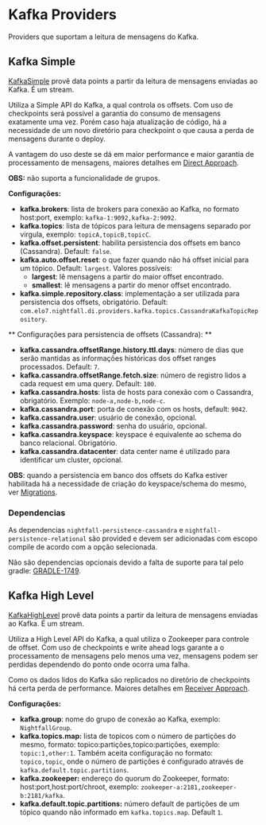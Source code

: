 # Kafka Providers

Providers que suportam a leitura de mensagens do Kafka.

## Kafka Simple

[KafkaSimple](src/main/java/com/elo7/nightfall/di/providers/kafka/KafkaSimple.java) provê data points a partir da leitura de mensagens enviadas ao Kafka. É um stream.

Utiliza a Simple API do Kafka, a qual controla os offsets. Com uso de checkpoints será possível a garantia do consumo de mensagens exatamente uma vez. Porém caso haja atualização de código, há a necessidade de um novo diretório para checkpoint o que causa a perda de mensagens durante o deploy.

A vantagem do uso deste se dá em maior performance e maior garantia de processamento de mensagens, maiores detalhes em [Direct Approach](http://spark.apache.org/docs/latest/streaming-kafka-integration.html#approach-2-direct-approach-no-receivers).

**OBS:** não suporta a funcionalidade de grupos.

**Configurações:**

* **kafka.brokers**: lista de brokers para conexão ao Kafka, no formato host:port, exemplo: ``kafka-1:9092,kafka-2:9092``.
* **kafka.topics**: lista de tópicos para leitura de mensagens separado por virgula, exemplo: ``topicA,topicB,topicC``.
* **kafka.offset.persistent**: habilita persistencia dos offsets em banco (Cassandra). Default: ``false``.
* **kafka.auto.offset.reset**: o que fazer quando não há offset inicial para um tópico. Default: ``largest``. Valores possíveis:
  * **largest**: lê mensagens a partir do maior offset encontrado.
  * **smallest**: lê mensagens a partir do menor offset encontrado.
* **kafka.simple.repository.class**: implementação a ser utilizada para persistencia dos offsets, obrigatório. Default: ``com.elo7.nightfall.di.providers.kafka.topics.CassandraKafkaTopicRepository``.

** Configurações para persistencia de offsets (Cassandra): **

* **kafka.cassandra.offsetRange.history.ttl.days**: número de dias que serão mantidas as informações históricas dos offset ranges processados. Default: ``7``.
* **kafka.cassandra.offsetRange.fetch.size**: número de registro lidos a cada request em uma query. Default: ``100``.
* **kafka.cassandra.hosts**: lista de hosts para conexão com o Cassandra, obrigatório. Exemplo: ``node-a,node-b,node-c``.
* **kafka.cassandra.port**: porta de conexão com os hosts, default: ``9042``.
* **kafka.cassandra.user**: usuário de conexão, opcional.
* **kafka.cassandra.password**: senha do usuário, opcional.
* **kafka.cassandra.keyspace**: keyspace é equivalente ao schema do banco relacional. Obrigatório.
* **kafka.cassandra.datacenter**: data center name é utilizado para identificar um cluster, opcional.

**OBS**: quando a persistencia em banco dos offsets do Kafka estiver habilitada há a necessidade de criação do keyspace/schema do mesmo, ver [Migrations](../migrations/README.md).

### Dependencias

As dependencias ``nightfall-persistence-cassandra`` e ``nightfall-persistence-relational`` são provided e devem ser adicionadas com escopo compile de acordo com a opção selecionada.

Não são dependencias opcionais devido a falta de suporte para tal pelo gradle: [GRADLE-1749](https://issues.gradle.org/browse/GRADLE-1749).

## Kafka High Level

[KafkaHighLevel](src/main/java/com/elo7/nightfall/di/providers/kafka/KafkaHighLevel.java) provê data points a partir da leitura de mensagens enviadas ao Kafka. É um stream.

Utiliza a High Level API do Kafka, a qual utiliza o Zookeeper para controle de offset. Com uso de checkpoints e write ahead logs garante a o processamento de mensagens pelo menos uma vez, mensagens podem ser perdidas dependendo do ponto onde ocorra uma falha.

Como os dados lidos do Kafka são replicados no diretório de checkpoints há certa perda de performance. Maiores detalhes em [Receiver Approach](http://spark.apache.org/docs/latest/streaming-kafka-integration.html#approach-1-receiver-based-approach).

**Configurações:**

* **kafka.group**: nome do grupo de conexão ao Kafka, exemplo: ``NightfallGroup``.
* **kafka.topics.map:** lista de topicos com o número de partições do mesmo, formato: topico:partições,topico:partições, exemplo: ``topic:1,other:1``. Também aceita configuração no formato: ``topico,topic``, onde o número de partições é configurado através de ``kafka.default.topic.partitions``.
* **kafka.zookeeper:** endereço do quorum do Zookeeper, formato: host:port,host:port/chroot, exemplo: ``zookeeper-a:2181,zookeeper-b:2181/kafka``.
* **kafka.default.topic.partitions:** número default de partições de um tópico quando não informado em ``kafka.topics.map``. Default ``1``.
